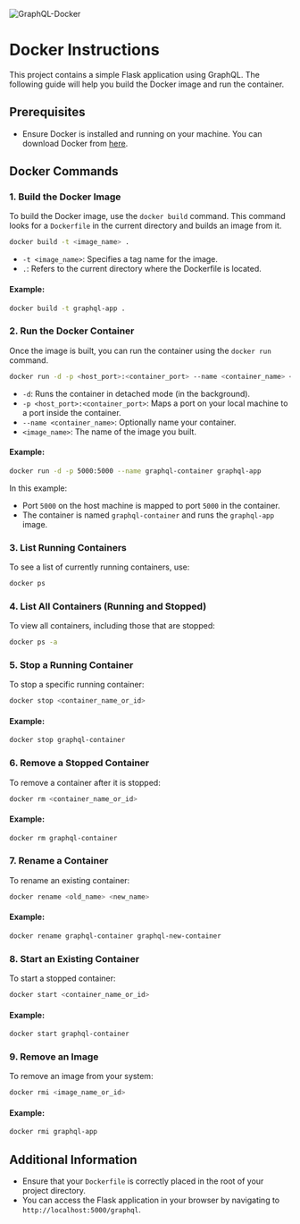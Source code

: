 ![GraphQL-Docker](https://github.com/user-attachments/assets/423e02eb-501e-420c-a007-8459660dee79)
# Docker Instructions

This project contains a simple Flask application using GraphQL. The following guide will help you build the Docker image and run the container.

## Prerequisites

- Ensure Docker is installed and running on your machine. You can download Docker from [here](https://www.docker.com/products/docker-desktop).

## Docker Commands

### 1. Build the Docker Image

To build the Docker image, use the `docker build` command. This command looks for a `Dockerfile` in the current directory and builds an image from it.

```bash
docker build -t <image_name> .
```

- `-t <image_name>`: Specifies a tag name for the image.
- `.`: Refers to the current directory where the Dockerfile is located.

#### Example:
```bash
docker build -t graphql-app .
```

### 2. Run the Docker Container

Once the image is built, you can run the container using the `docker run` command.

```bash
docker run -d -p <host_port>:<container_port> --name <container_name> <image_name>
```

- `-d`: Runs the container in detached mode (in the background).
- `-p <host_port>:<container_port>`: Maps a port on your local machine to a port inside the container.
- `--name <container_name>`: Optionally name your container.
- `<image_name>`: The name of the image you built.

#### Example:
```bash
docker run -d -p 5000:5000 --name graphql-container graphql-app
```

In this example:
- Port `5000` on the host machine is mapped to port `5000` in the container.
- The container is named `graphql-container` and runs the `graphql-app` image.

### 3. List Running Containers

To see a list of currently running containers, use:

```bash
docker ps
```

### 4. List All Containers (Running and Stopped)

To view all containers, including those that are stopped:

```bash
docker ps -a
```

### 5. Stop a Running Container

To stop a specific running container:

```bash
docker stop <container_name_or_id>
```

#### Example:
```bash
docker stop graphql-container
```

### 6. Remove a Stopped Container

To remove a container after it is stopped:

```bash
docker rm <container_name_or_id>
```

#### Example:
```bash
docker rm graphql-container
```

### 7. Rename a Container

To rename an existing container:

```bash
docker rename <old_name> <new_name>
```

#### Example:
```bash
docker rename graphql-container graphql-new-container
```

### 8. Start an Existing Container

To start a stopped container:

```bash
docker start <container_name_or_id>
```

#### Example:
```bash
docker start graphql-container
```

### 9. Remove an Image

To remove an image from your system:

```bash
docker rmi <image_name_or_id>
```

#### Example:
```bash
docker rmi graphql-app
```

## Additional Information

- Ensure that your `Dockerfile` is correctly placed in the root of your project directory.
- You can access the Flask application in your browser by navigating to `http://localhost:5000/graphql`.
